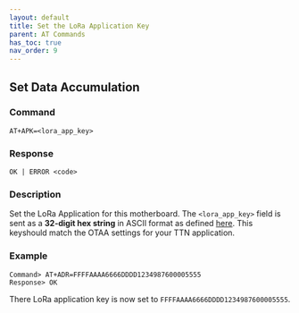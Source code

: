 ```yaml
---
layout: default
title: Set the LoRa Application Key
parent: AT Commands
has_toc: true
nav_order: 9
---
```


## Set Data Accumulation
### Command
```
AT+APK=<lora_app_key>
```

### Response
```
OK | ERROR <code>
```

### Description
Set the LoRa Application for this motherboard. The `<lora_app_key>` field is sent as a **32-digit hex string** in ASCII format as defined [here](../at-commands). This keyshould match the OTAA settings for your TTN application.

### Example
```
Command> AT+ADR=FFFFAAAA6666DDDD1234987600005555
Response> OK
```
There LoRa application key is now set to `FFFFAAAA6666DDDD1234987600005555`.

